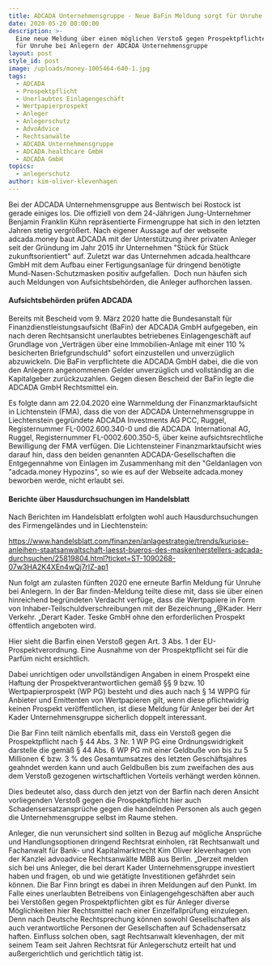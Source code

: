 ```yaml
---
title: ADCADA Unternehmensgruppe - Neue BaFin Meldung sorgt für Unruhe
date: 2020-05-20 00:00:00
description: >-
  Eine neue Meldung über einen möglichen Verstoß gegen Prospektpflichten sorgt
  für Unruhe bei Anlegern der ADCADA Unternehmensgruppe
layout: post
style_id: post
image: /uploads/money-1005464-640-1.jpg
tags:
  - ADCADA
  - Prospektpflicht
  - Unerlaubtes Einlagengeschäft
  - Wertpapierprospekt
  - Anleger
  - Anlegerschutz
  - AdvoAdvice
  - Rechtsanwälte
  - ADCADA Unternehmensgruppe
  - ADCADA.healthcare GmbH
  - ADCADA GmbH
topics:
  - anlegerschutz
author: kim-oliver-klevenhagen
---
```


Bei der ADCADA Unternehmensgruppe aus Bentwisch bei Rostock ist gerade einiges los. Die offiziell von dem 24-Jährigen Jung-Unternehmer Benjamin Franklin Kühn repräsentierte Firmengruppe hat sich in den letzten Jahren stetig vergrö&szlig;ert. Nach eigener Aussage auf der webseite adcada.money baut ADCADA mit der Unterstützung ihrer privaten Anleger seit der Gründung im Jahr 2015 ihr Unternehmen "Stück für Stück zukunftsorientiert" auf. Zuletzt war das Unternehmen adcada.healthcare GmbH mit dem Aufbau einer Fertigungsanlage für dringend benötigte Mund-Nasen-Schutzmasken positiv aufgefallen.&nbsp; Doch nun häufen sich auch Meldungen von Aufsichtsbehörden, die Anleger aufhorchen lassen.

#### Aufsichtsbehörden prüfen ADCADA&nbsp;

Bereits mit Bescheid vom 9. März 2020 hatte die Bundesanstalt für Finanzdienstleistungsaufsicht (BaFin) der ADCADA GmbH aufgegeben, ein nach deren Rechtsansicht unerlaubtes betriebenes Einlagengeschäft auf Grundlage von „Verträgen über eine Immobilien-Anlage mit einer 110 % besicherten Briefgrundschuld" sofort einzustellen und unverzüglich abzuwickeln. Die BaFin verpflichtete die ADCADA GmbH dabei, die die von den Anlegern angenommenen Gelder unverzüglich und vollständig an die Kapitalgeber zurückzuzahlen. Gegen diesen Bescheid der BaFin legte die ADCADA GmbH Rechtsmittel ein.

Es folgte dann am 22.04.2020 eine Warnmeldung der Finanzmarktaufsicht in Lichtenstein (FMA), dass die von der ADCADA Unternehmensgruppe in Liechtenstein gegründete ADCADA Investments AG PCC, Ruggel, Registernummer FL-0002.600.340-0 und die ADCADA &nbsp;International AG, Ruggel, Registernummer FL-0002.600.350-5, über keine aufsichtsrechtliche Bewilligung der FMA verfügen. Die Lichtensteiner Finanzmarktaufsicht wies darauf hin, dass den beiden genannten ADCADA-Gesellschaften die Entgegennahme von Einlagen im Zusammenhang mit den "Geldanlagen von "adcada.money Hypozins", so wie es auf der Webseite adcada.money beworben werde, nicht erlaubt sei.

#### Berichte über Hausdurchsuchungen im Handelsblatt

Nach Berichten im Handelsblatt erfolgten wohl auch Hausdurchsuchungen des Firmengeländes und in Liechtenstein:&nbsp;

https://www.handelsblatt.com/finanzen/anlagestrategie/trends/kuriose-anleihen-staatsanwaltschaft-laesst-bueros-des-maskenherstellers-adcada-durchsuchen/25819804.html?ticket=ST-1090268-07w3HA2K4XEn4wQj7rIZ-ap1

Nun folgt am zulasten fünften 2020 ene erneute Barfin Meldung für Unruhe bei Anlegern. In der Bar finden-Meldung teilte diese mit, dass sie über einen hinreichend begründeten Verdacht verfüge, dass die Wertpapiere in Form von Inhaber-Teilschuldverschreibungen mit der Bezeichnung „@Kader. Herr Verkehr. „Derart Kader. Teske GmbH ohne den erforderlichen Prospekt öffentlich angeboten wird.

Hier sieht die Barfin einen Versto&szlig; gegen Art. 3 Abs. 1 der EU-Prospektverordnung. Eine Ausnahme von der Prospektpflicht sei für die Parfüm nicht ersichtlich.

Dabei unrichtigen oder unvollständigen Angaben in einem Prospekt eine Haftung der Prospektverantwortlichen gemä&szlig; &sect;&sect; 9 bzw. 10 Wertpapierprospekt (WP PG) besteht und dies auch nach &sect; 14 WPPG für Anbieter und Emittenten von Wertpapieren gilt, wenn diese pflichtwidrig keinen Prospekt veröffentlichen, ist diese Meldung für Anleger bei der Art Kader Unternehmensgruppe sicherlich doppelt interessant.

Die Bar Finn teilt nämlich ebenfalls mit, dass ein Versto&szlig; gegen die Prospektpflicht nach &sect; 44 Abs. 3 Nr. 1 WP PG eine Ordnungswidrigkeit darstelle die gemä&szlig; &sect; 44 Abs. 6 WP PG mit einer Geldbu&szlig;e von bis zu 5 Millionen € bzw. 3 % des Gesamtumsatzes des letzten Geschäftsjahres geahndet werden kann und auch Geldbu&szlig;en bis zum zweifachen des aus dem Versto&szlig; gezogenen wirtschaftlichen Vorteils verhängt werden können.

Dies bedeutet also, dass durch den jetzt von der Barfin nach deren Ansicht vorliegenden Versto&szlig; gegen die Prospektpflicht hier auch Schadensersatzansprüche gegen die handelnden Personen als auch gegen die Unternehmensgruppe selbst im Raume stehen.

Anleger, die nun verunsichert sind sollten in Bezug auf mögliche Ansprüche und Handlungsoptionen dringend Rechtsrat einholen, rät Rechtsanwalt und Fachanwalt für Bank- und Kapitalmarktrecht Kim Oliver klevenhagen von der Kanzlei advoadvice Rechtsanwälte MBB aus Berlin. „Derzeit melden sich bei uns Anleger, die bei derart Kader Unternehmensgruppe investiert haben und fragen, ob und wie getätigte Investitionen gefährdet sein können. Die Bar Finn bringt es dabei in ihren Meldungen auf den Punkt. Im Falle eines unerlaubten Betreibens von Einlagengehgeschäften aber auch bei Verstö&szlig;en gegen Prospektpflichten gibt es für Anleger diverse Möglichkeiten hier Rechtsmittel nach einer Einzelfallprüfung einzulegen. Denn nach Deutsche Rechtsprechung können sowohl Gesellschaften als auch verantwortliche Personen der Gesellschaften auf Schadensersatz haften. Einfluss solchen oben, sagt Rechtsanwalt klevenhagen, der mit seinem Team seit Jahren Rechtsrat für Anlegerschutz erteilt hat und au&szlig;ergerichtlich und gerichtlich tätig ist.<br>&nbsp;